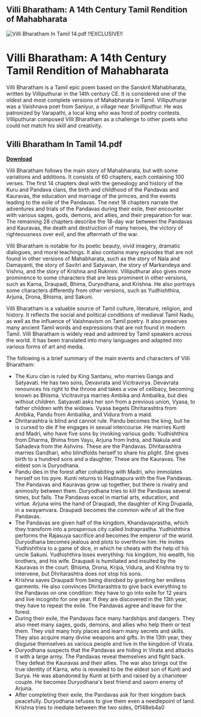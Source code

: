 ## Villi Bharatham: A 14th Century Tamil Rendition of Mahabharata

 
![Villi Bharatham In Tamil 14.pdf !!EXCLUSIVE!!](https://encrypted-tbn1.gstatic.com/images?q=tbn:ANd9GcROpqR3XWOGGR65q71jrBlY2Wgoe_fO1fNXSS5IL-V-1oeqZW3MSQy-0eE)

 
# Villi Bharatham: A 14th Century Tamil Rendition of Mahabharata
 
Villi Bharatham is a Tamil epic poem based on the Sanskrit Mahabharata, written by Villiputhurar in the 14th century CE. It is considered one of the oldest and most complete versions of Mahabharata in Tamil. Villiputhurar was a Vaishnava poet from Saniyur, a village near Srivilliputhur. He was patronized by Varapathi, a local king who was fond of poetry contests. Villiputhurar composed Villi Bharatham as a challenge to other poets who could not match his skill and creativity.
 
## Villi Bharatham In Tamil 14.pdf


[**Download**](https://www.google.com/url?q=https%3A%2F%2Furlgoal.com%2F2tM852&sa=D&sntz=1&usg=AOvVaw0SRafOCq6gsllw63T4yWxr)

 
Villi Bharatham follows the main story of Mahabharata, but with some variations and additions. It consists of 60 chapters, each containing 100 verses. The first 14 chapters deal with the genealogy and history of the Kuru and Pandava clans, the birth and childhood of the Pandavas and Kauravas, the education and marriage of the princes, and the events leading to the exile of the Pandavas. The next 18 chapters narrate the adventures and trials of the Pandavas during their exile, their encounter with various sages, gods, demons, and allies, and their preparation for war. The remaining 28 chapters describe the 18-day war between the Pandavas and Kauravas, the death and destruction of many heroes, the victory of righteousness over evil, and the aftermath of the war.
 
Villi Bharatham is notable for its poetic beauty, vivid imagery, dramatic dialogues, and moral teachings. It also contains many episodes that are not found in other versions of Mahabharata, such as the story of Nala and Damayanti, the story of Savitri and Satyavan, the story of Markandeya and Vishnu, and the story of Krishna and Rukmini. Villiputhurar also gives more prominence to some characters that are less prominent in other versions, such as Karna, Draupadi, Bhima, Duryodhana, and Krishna. He also portrays some characters differently from other versions, such as Yudhishthira, Arjuna, Drona, Bhisma, and Sakuni.
 
Villi Bharatham is a valuable source of Tamil culture, literature, religion, and history. It reflects the social and political conditions of medieval Tamil Nadu, as well as the influence of Vaishnavism on Tamil poetry. It also preserves many ancient Tamil words and expressions that are not found in modern Tamil. Villi Bharatham is widely read and admired by Tamil speakers across the world. It has been translated into many languages and adapted into various forms of art and media.
  
The following is a brief summary of the main events and characters of Villi Bharatham:
 
- The Kuru clan is ruled by King Santanu, who marries Ganga and Satyavati. He has two sons, Devavrata and Vicitravirya. Devavrata renounces his right to the throne and takes a vow of celibacy, becoming known as Bhisma. Vicitravirya marries Ambika and Ambalika, but dies without children. Satyavati asks her son from a previous union, Vyasa, to father children with the widows. Vyasa begets Dhritarashtra from Ambika, Pandu from Ambalika, and Vidura from a maid.
- Dhritarashtra is blind and cannot rule. Pandu becomes the king, but he is cursed to die if he engages in sexual intercourse. He marries Kunti and Madri, who have five sons by invoking various gods: Yudhishthira from Dharma, Bhima from Vayu, Arjuna from Indra, and Nakula and Sahadeva from the Ashvins. These are the Pandavas. Dhritarashtra marries Gandhari, who blindfolds herself to share his plight. She gives birth to a hundred sons and a daughter. These are the Kauravas. The eldest son is Duryodhana.
- Pandu dies in the forest after cohabiting with Madri, who immolates herself on his pyre. Kunti returns to Hastinapura with the five Pandavas. The Pandavas and Kauravas grow up together, but there is rivalry and animosity between them. Duryodhana tries to kill the Pandavas several times, but fails. The Pandavas excel in martial arts, education, and virtue. Arjuna wins the hand of Draupadi, the daughter of King Drupada, in a swayamvara. Draupadi becomes the common wife of all the five Pandavas.
- The Pandavas are given half of the kingdom, Khandavaprastha, which they transform into a prosperous city called Indraprastha. Yudhishthira performs the Rajasuya sacrifice and becomes the emperor of the world. Duryodhana becomes jealous and plots to overthrow him. He invites Yudhishthira to a game of dice, in which he cheats with the help of his uncle Sakuni. Yudhishthira loses everything: his kingdom, his wealth, his brothers, and his wife. Draupadi is humiliated and insulted by the Kauravas in the court. Bhisma, Drona, Kripa, Vidura, and Krishna try to intervene, but Dhritarashtra does not stop his sons.
- Krishna saves Draupadi from being disrobed by granting her endless garments. He also convinces Dhritarashtra to give back everything to the Pandavas on one condition: they have to go into exile for 12 years and live incognito for one year. If they are discovered in the 13th year, they have to repeat the exile. The Pandavas agree and leave for the forest.
- During their exile, the Pandavas face many hardships and dangers. They also meet many sages, gods, demons, and allies who help them or test them. They visit many holy places and learn many secrets and skills. They also acquire many divine weapons and gifts. In the 13th year, they disguise themselves as various people and live in the kingdom of Virata.
- Duryodhana suspects that the Pandavas are hiding in Virata and attacks it with a large army. The Pandavas reveal themselves and fight back. They defeat the Kauravas and their allies. The war also brings out the true identity of Karna, who is revealed to be the eldest son of Kunti and Surya. He was abandoned by Kunti at birth and raised by a charioteer couple. He becomes Duryodhana's best friend and sworn enemy of Arjuna.
- After completing their exile, the Pandavas ask for their kingdom back peacefully. Duryodhana refuses to give them even a needlepoint of land. Krishna tries to mediate between the two sides, 0f148eb4a0
